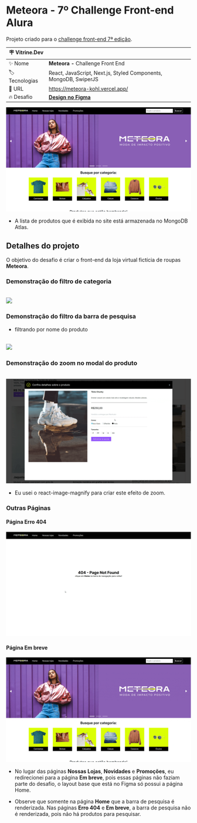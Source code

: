 # Meteora - 7º Challenge Front-end Alura

Projeto criado para o [challenge front-end 7ª edição](https://www.alura.com.br/challenges/front-end-7).

| :placard: Vitrine.Dev |     |
| -------------  | --- |
| :sparkles: Nome        | **Meteora -** Challenge Front End
| :label: Tecnologias | React, JavaScript, Next.js, Styled Components, MongoDB, SwiperJS
| :rocket: URL         | https://meteora-kohl.vercel.app/
| :fire: Desafio     | [**Design no Figma**](https://www.figma.com/file/2TLgt8UjsWUViWlmpXu5Fz/Loja-Meteora?type=design&node-id=2386%3A3188&t=KAouN13HHl42mSWm-1)

![](public/images/imagem-ilustrativa-do-projeto.png#vitrinedev)

<!-- Inserir imagem com a #vitrinedev ao final do link -->

<!-- ![](https://via.placeholder.com/1200x500.png?text=imagem+lindona+do+meu+projeto#vitrinedev) -->

- A lista de produtos que é exibida no site está armazenada no MongoDB Atlas. 

## Detalhes do projeto

O objetivo do desafio é criar o front-end da loja virtual fictícia de roupas **Meteora**.

### Demonstração do filtro de categoria

<br/>

<img src="public/images/filter-by-category1.gif"/>

### Demonstração do filtro da barra de pesquisa
- filtrando por nome do produto 

<br/>

<img src="public/images/filter-by-name.gif"/>

### Demonstração do zoom no modal do produto

<br/>

<img src="public/images/image-zoom.gif"/>

- Eu usei o react-image-magnify para criar este efeito de zoom.

### Outras Páginas

#### Página Erro 404

<img src="public/images/404-page.gif"/>

#### Página Em breve

<img src="public/images/soon-page.gif"/>

- No lugar das páginas **Nossas Lojas**, **Novidades** e **Promoções**, eu redirecionei para a página **Em breve**, pois essas páginas não faziam parte do desafio, o layout base que está no Figma só possui a página Home.

- Observe que somente na página **Home** que a barra de pesquisa é renderizada. Nas páginas **Erro 404** e **Em breve**, a barra de pesquisa não é renderizada, pois não há produtos para pesquisar.